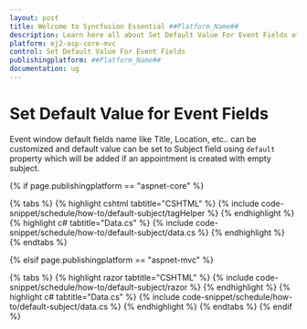 ```yaml
---
layout: post
title: Welcome to Syncfusion Essential ##Platform_Name##
description: Learn here all about Set Default Value For Event Fields of Syncfusion Essential ##Platform_Name## widgets based on HTML5 and jQuery.
platform: ej2-asp-core-mvc
control: Set Default Value For Event Fields
publishingplatform: ##Platform_Name##
documentation: ug
---
```


# Set Default Value for Event Fields

Event window default fields name like Title, Location, etc.. can be customized and default value can be set to Subject field using `default` property which will be added if an appointment is created with empty subject.

{% if page.publishingplatform == "aspnet-core" %}

{% tabs %}
{% highlight cshtml tabtitle="CSHTML" %}
{% include code-snippet/schedule/how-to/default-subject/tagHelper %}
{% endhighlight %}
{% highlight c# tabtitle="Data.cs" %}
{% include code-snippet/schedule/how-to/default-subject/data.cs %}
{% endhighlight %}
{% endtabs %}

{% elsif page.publishingplatform == "aspnet-mvc" %}

{% tabs %}
{% highlight razor tabtitle="CSHTML" %}
{% include code-snippet/schedule/how-to/default-subject/razor %}
{% endhighlight %}
{% highlight c# tabtitle="Data.cs" %}
{% include code-snippet/schedule/how-to/default-subject/data.cs %}
{% endhighlight %}
{% endtabs %}
{% endif %}

